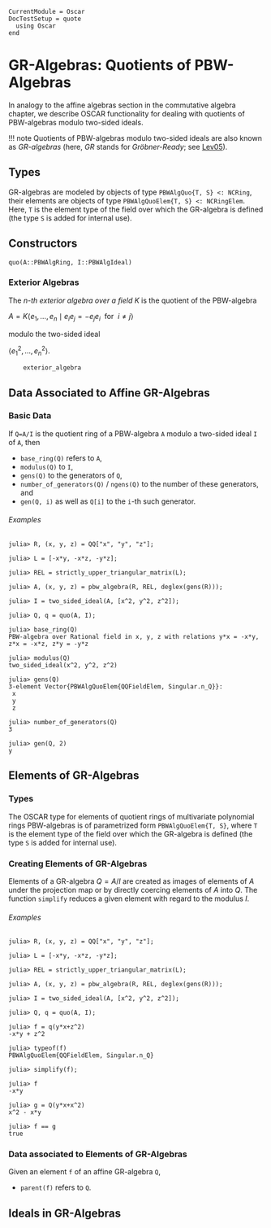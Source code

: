 ```@meta
CurrentModule = Oscar
DocTestSetup = quote
  using Oscar
end
```

# GR-Algebras: Quotients of PBW-Algebras

In analogy to the affine algebras section in the commutative algebra chapter, we describe OSCAR
functionality for dealing with quotients of PBW-algebras modulo two-sided ideals.

!!! note
    Quotients of PBW-algebras modulo two-sided ideals are also known as *GR-algebras* (here, *GR*
    stands for *Gröbner-Ready*; see [Lev05](@cite)).

## Types

GR-algebras are modeled by objects of type `PBWAlgQuo{T, S} <: NCRing`, their elements are objects of type
`PBWAlgQuoElem{T, S} <: NCRingElem`. Here,  `T` is the element type of the field over which the GR-algebra
is defined (the type `S` is added for internal use).


## Constructors

```@docs
quo(A::PBWAlgRing, I::PBWAlgIdeal)
```

### Exterior Algebras

The *$n$-th exterior algebra over a field $K$* is the quotient of the PBW-algebra

$A=K \langle e_1,\dots, e_n \mid e_i e_j = - e_j e_i \ \text { for }\ i\neq j\rangle$

modulo the two-sided ideal

$\langle e_1^2,\dots, e_n^2\rangle.$

```@docs
    exterior_algebra
```

## Data Associated to Affine GR-Algebras

### Basic Data

If `Q=A/I` is the quotient ring of a PBW-algebra `A` modulo a two-sided ideal `I` of `A`, then

- `base_ring(Q)` refers to `A`,
- `modulus(Q)` to `I`,
- `gens(Q)` to the generators of `Q`,
- `number_of_generators(Q)` / `ngens(Q)` to the number of these generators, and
- `gen(Q, i)` as well as `Q[i]` to the `i`-th such generator.

###### Examples

```jldoctest
julia> R, (x, y, z) = QQ["x", "y", "z"];

julia> L = [-x*y, -x*z, -y*z];

julia> REL = strictly_upper_triangular_matrix(L);

julia> A, (x, y, z) = pbw_algebra(R, REL, deglex(gens(R)));

julia> I = two_sided_ideal(A, [x^2, y^2, z^2]);

julia> Q, q = quo(A, I);

julia> base_ring(Q)
PBW-algebra over Rational field in x, y, z with relations y*x = -x*y, z*x = -x*z, z*y = -y*z

julia> modulus(Q)
two_sided_ideal(x^2, y^2, z^2)

julia> gens(Q)
3-element Vector{PBWAlgQuoElem{QQFieldElem, Singular.n_Q}}:
 x
 y
 z

julia> number_of_generators(Q)
3

julia> gen(Q, 2)
y
```

## Elements of GR-Algebras

### Types

The OSCAR type for elements of quotient rings of  multivariate polynomial rings PBW-algebras is of
parametrized form `PBWAlgQuoElem{T, S}`, where `T` is the element type  of the
field over which the GR-algebra is defined (the type `S` is added for internal use).

### Creating Elements of GR-Algebras

Elements of a GR-algebra $Q = A/I$ are created as images of elements of $A$ under the projection map
or by directly coercing elements of $A$ into $Q$. The function `simplify` reduces a given element
with regard to the modulus $I$.

###### Examples

```jldoctest
julia> R, (x, y, z) = QQ["x", "y", "z"];

julia> L = [-x*y, -x*z, -y*z];

julia> REL = strictly_upper_triangular_matrix(L);

julia> A, (x, y, z) = pbw_algebra(R, REL, deglex(gens(R)));

julia> I = two_sided_ideal(A, [x^2, y^2, z^2]);

julia> Q, q = quo(A, I);

julia> f = q(y*x+z^2)
-x*y + z^2

julia> typeof(f)
PBWAlgQuoElem{QQFieldElem, Singular.n_Q}

julia> simplify(f);

julia> f
-x*y

julia> g = Q(y*x+x^2)
x^2 - x*y

julia> f == g
true
```

### Data associated to Elements of GR-Algebras

Given an element `f` of an affine  GR-algebra `Q`, 

- `parent(f)` refers to `Q`.

## Ideals in GR-Algebras

